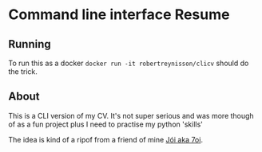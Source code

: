 # Command line interface Resume

## Running
To run this as a docker ```docker run -it robertreynisson/clicv``` should do the trick. 

## About

This is a CLI version of my CV. It's not super serious and was more though of as a fun project plus I need to practise my python 'skills'
 

The idea is kind of a ripof from a friend of mine [Jói aka 7oi]('https://github.com/7oi').
